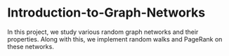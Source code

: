 # Introduction-to-Graph-Networks
In this project, we study various random graph networks and their properties. Along with this, we implement random walks and PageRank on these networks.
